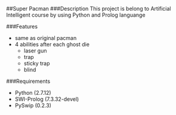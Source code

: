 ##Super Pacman
###Description
This project is belong to Artificial Intelligent course by using Python and Prolog languange

###Features
- same as original pacman
- 4 abilities after each ghost die
	- laser gun
	- trap
	- sticky trap
	- blind

###Requirements
- Python (2.7.12)
- SWI-Prolog (7.3.32-devel)
- PySwip (0.2.3)


